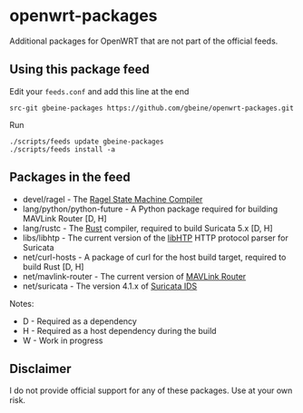 # openwrt-packages
Additional packages for OpenWRT that are not part of the official feeds.

## Using this package feed

Edit your `feeds.conf` and add this line at the end

```
src-git gbeine-packages https://github.com/gbeine/openwrt-packages.git
```

Run

```
./scripts/feeds update gbeine-packages
./scripts/feeds install -a
```

## Packages in the feed

* devel/ragel - The [Ragel State Machine Compiler](http://www.colm.net/open-source/ragel/)
* lang/python/python-future - A Python package required for building MAVLink Router [D, H]
* lang/rustc - The [Rust](https://www.rust-lang.org) compiler, required to build Suricata 5.x [D, H]
* libs/libhtp - The current version of the [libHTP](https://github.com/OISF/libhtp) HTTP protocol parser for Suricata
* net/curl-hosts - A package of curl for the host build target, required to build Rust [D, H]
* net/mavlink-router - The current version of [MAVLink Router](https://github.com/mavlink/mavlink-router)
* net/suricata - The version 4.1.x of [Suricata IDS](https://suricata-ids.org)

Notes:
* D - Required as a dependency
* H - Required as a host dependency during the build
* W - Work in progress

## Disclaimer

I do not provide official support for any of these packages.
Use at your own risk.
